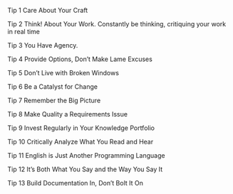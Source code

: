 

Tip 1 Care About Your Craft

Tip 2 Think! About Your Work. Constantly be thinking, critiquing your work in real time

Tip 3 You Have Agency. 

Tip 4 Provide Options, Don’t Make Lame Excuses

Tip 5 Don’t Live with Broken Windows

Tip 6 Be a Catalyst for Change 

Tip 7 Remember the Big Picture

Tip 8 Make Quality a Requirements Issue

Tip 9 Invest Regularly in Your Knowledge Portfolio

Tip 10 Critically Analyze What You Read and Hear

Tip 11 English is Just Another Programming Language

Tip 12 It’s Both What You Say and the Way You Say It

Tip 13 Build Documentation In, Don’t Bolt It On





